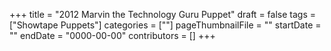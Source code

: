 +++
title = "2012 Marvin the Technology Guru Puppet"
draft = false
tags = ["Showtape Puppets"]
categories = [""]
pageThumbnailFile = ""
startDate = ""
endDate = "0000-00-00"
contributors = []
+++
